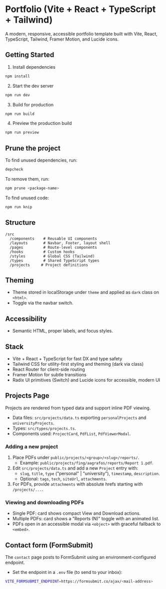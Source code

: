 # Portfolio (Vite + React + TypeScript + Tailwind)

A modern, responsive, accessible portfolio template built with Vite, React, TypeScript, Tailwind, Framer Motion, and Lucide icons.

## Getting Started

1. Install dependencies

```bash
npm install
```

2. Start the dev server

```bash
npm run dev
```

3. Build for production

```bash
npm run build
```

4. Preview the production build

```bash
npm run preview
```

## Prune the project

To find unused dependencies, run:

```bash
depcheck
```

To remove them, run:

```bash
npm prune <package-name>
```

To find unused code:

```bash
npm run knip
```

## Structure

```
/src
  /components    # Reusable UI components
  /layouts       # Navbar, Footer, layout shell
  /pages         # Route-level components
  /hooks         # Custom hooks
  /styles        # Global CSS (Tailwind)
  /types         # Shared TypeScript types
  /projects     # Project definitions
```

## Theming

- Theme stored in localStorage under `theme` and applied as `dark` class on `<html>`.
- Toggle via the navbar switch.

## Accessibility

- Semantic HTML, proper labels, and focus styles.

## Stack

- Vite + React + TypeScript for fast DX and type safety
- Tailwind CSS for utility-first styling and theming (dark via class)
- React Router for client-side routing
- Framer Motion for subtle transitions
- Radix UI primitives (Switch) and Lucide icons for accessible, modern UI

## Projects Page

Projects are rendered from typed data and support inline PDF viewing.

- Data files: `src/projects/data.ts` exporting `personalProjects` and `universityProjects`.
- Types: `src/types/projects.ts`.
- Components used: `ProjectCard`, `PdfList`, `PdfViewerModal`.

### Adding a new project

1. Place PDFs under `public/projects/<group>/<slug>/reports/`.
   - Example: `public/projects/fing/aagrafos/reports/Report 1.pdf`.
2. Edit `src/projects/data.ts` and add a new `Project` entry with:
   - `slug`, `title`, `type` ("personal" | "university"), `timestamp`, `description`.
   - Optional: `tags`, `tech`, `siteUrl`, `attachments`.
3. For PDFs, provide `attachments` with absolute hrefs starting with `/projects/...`.

### Viewing and downloading PDFs

- Single PDF: card shows compact View and Download actions.
- Multiple PDFs: card shows a "Reports (N)" toggle with an animated list.
- PDFs open in an accessible modal via `<object>` with graceful fallback to `<embed>`.

## Contact form (FormSubmit)

The `contact` page posts to FormSubmit using an environment-configured endpoint.

- Set the endpoint in a `.env` file (to send to your inbox):

```bash
VITE_FORMSUBMIT_ENDPOINT=https://formsubmit.co/ajax/<mail-address>
```

